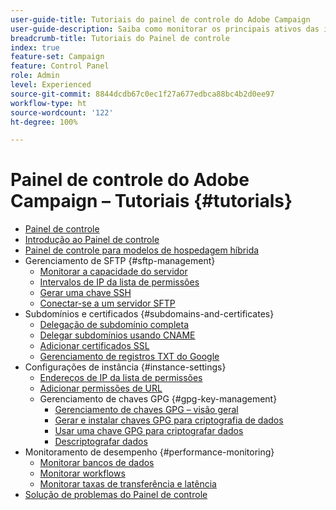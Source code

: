 ```yaml
---
user-guide-title: Tutoriais do painel de controle do Adobe Campaign
user-guide-description: Saiba como monitorar os principais ativos das instâncias do Adobe Campaign e executar tarefas administrativas no Painel de controle.
breadcrumb-title: Tutoriais do Painel de controle
index: true
feature-set: Campaign
feature: Control Panel
role: Admin
level: Experienced
source-git-commit: 8844dcdb67c0ec1f27a677edbca88bc4b2d0ee97
workflow-type: ht
source-wordcount: '122'
ht-degree: 100%

---
```



# Painel de controle do Adobe Campaign – Tutoriais {#tutorials}

+ [Painel de controle](/help/control-panel-overview.md)
+ [Introdução ao Painel de controle](/help/get-started-with-control-panel.md)
+ [Painel de controle para modelos de hospedagem híbrida](/help/control-panel-for-hybrid-hosting-models.md)
+ Gerenciamento de SFTP {#sftp-management}
   + [Monitorar a capacidade do servidor](/help/sftp-management/monitor-server-capacity.md)
   + [Intervalos de IP da lista de permissões](/help/sftp-management/allowlist-ip-range.md)
   + [Gerar uma chave SSH](/help/sftp-management/generate-ssh-key.md)
   + [Conectar-se a um servidor SFTP](/help/sftp-management/connect-to-sftp-server.md)
+ Subdomínios e certificados {#subdomains-and-certificates}
   + [Delegação de subdomínio completa](/help/subdomains-and-certificates/subdomain-delegation.md)
   + [Delegar subdomínios usando CNAME](/help/subdomains-and-certificates/delegate-subdomains-using-cname.md)
   + [Adicionar certificados SSL](/help/subdomains-and-certificates/add-ssl-certificates.md)
   + [Gerenciamento de registros TXT do Google](/help/subdomains-and-certificates/google-txt-record-management.md)
+ Configurações de instância {#instance-settings}
   + [Endereços de IP da lista de permissões](/help/instance-settings/allowlist-ip-adresses.md)
   + [Adicionar permissões de URL](/help/instance-settings/add-url-permissions.md)
   + Gerenciamento de chaves GPG {#gpg-key-management}
      + [Gerenciamento de chaves GPG – visão geral](/help/instance-settings/gpg-key-management/gpg-key-management-overview.md)
      + [Gerar e instalar chaves GPG para criptografia de dados](/help/instance-settings/gpg-key-management/generate-and-install-gpg-keys-for-data-encryption.md)
      + [Usar uma chave GPG para criptografar dados](/help/instance-settings/gpg-key-management/use-a-gpg-key-to-encrypt-data.md)
      + [Descriptografar dados](/help/instance-settings/gpg-key-management/decrypt-data.md)
+ Monitoramento de desempenho {#performance-monitoring}
   + [Monitorar bancos de dados](/help/performance-monitoring/monitor-databases.md)
   + [Monitorar workflows](/help/performance-monitoring/monitor-workflows.md)
   + [Monitorar taxas de transferência e latência](/help/performance-monitoring/monitor-throughputs-and-latency.md)
+ [Solução de problemas do Painel de controle](/help/trouble-shooting.md)
